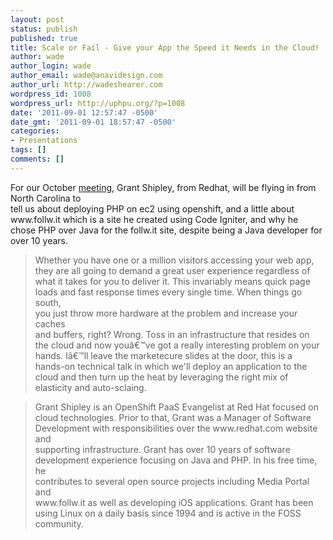 ```yaml
---
layout: post
status: publish
published: true
title: Scale or Fail - Give your App the Speed it Needs in the Cloud!
author: wade
author_login: wade
author_email: wade@anavidesign.com
author_url: http://wadeshearer.com
wordpress_id: 1008
wordpress_url: http://uphpu.org/?p=1008
date: '2011-09-01 12:57:47 -0500'
date_gmt: '2011-09-01 18:57:47 -0500'
categories:
- Presentations
tags: []
comments: []
---
```

<p>For our October <a href="/events">meeting</a>, Grant Shipley, from Redhat, will be flying in from North Carolina to<br />
tell us about deploying PHP on ec2 using openshift, and a little about www.follw.it which is a site he created using Code Igniter, and why he chose PHP over Java for the follw.it site, despite being a Java developer for over 10 years.</p>
<blockquote><p>Whether you have one or a million visitors accessing your web app,<br />
they are all going to demand a great user experience regardless of<br />
what it takes for you to deliver it. This invariably means quick page<br />
loads and fast response times every single time. When things go south,<br />
you just throw more hardware at the problem and increase your caches<br />
and buffers, right? Wrong. Toss in an infrastructure that resides on<br />
the cloud and now youâ€™ve got a really interesting problem on your<br />
hands. Iâ€™ll leave the marketecure slides at the door, this is a<br />
hands-on technical talk in which we'll deploy an application to the<br />
cloud and then turn up the heat by leveraging the right mix of<br />
elasticity and auto-sclaing.</p></blockquote>
<blockquote><p>Grant Shipley is an OpenShift PaaS Evangelist at Red Hat focused on<br />
cloud technologies.  Prior to that, Grant was a Manager of Software<br />
Development with responsibilities over the www.redhat.com website and<br />
supporting infrastructure.  Grant has over 10 years of software<br />
development experience focusing on Java and PHP.  In his free time, he<br />
contributes to several open source projects including Media Portal and<br />
www.follw.it  as well as developing iOS applications.  Grant has been<br />
using Linux on a daily basis since 1994 and is active in the FOSS<br />
community.</p></blockquote>
